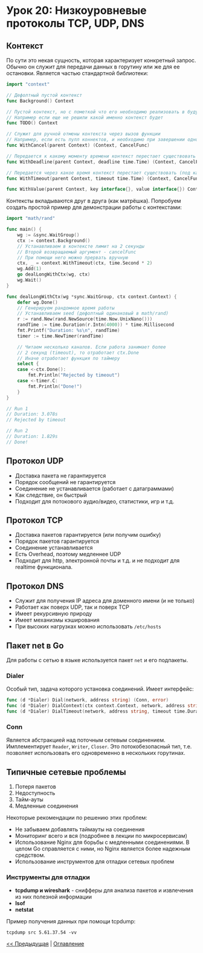 # Урок 20: Низкоуровневые протоколы TCP, UDP, DNS

## Контекст
По сути это некая сущность, которая характеризует конкретный запрос. Обычно он служит для передачи данных в горутину
или же для ее остановки. Является частью стандартной библиотеки:
```go
import "context"

// Дефолтный пустой контекст
func Background() Context

// Пустой контекст, но с пометкой что его необходимо реализовать в будущем
// Например если еще не решили какой именно контекст будет
func TODO() Context

// Служит для ручной отмены контекста через вызов функции
// Например, если есть пулл коннектов, и необходимо при завершении одного отменить все остальные
func WithCancel(parent Context) (Context, CancelFunc)

// Передается к какому моменту времени контекст перестает существовать
func WithDeadline(parent Context, deadline time.Time) (Context, CancelFunc)

// Передается через какое время контекст перестает существовать (под капотом WithDeadline)
func WithTimeout(parent Context, timeout time.Time) (Context, CancelFunc)

func WithValue(parent Context, key interface{}, value interface{}) Context
```

Контексты вкладываются друг в друга (как матрёшка). 
Попробуем создать простой пример для демонстрации работы с контекстами:
```go
import "math/rand"

func main() {
	wg := &sync.WaitGroup()
	ctx := context.Background()
    // Устанавливаем в контексте лимит на 2 секунды
    // Второй возвращаемый аргумент - cancelFunc
    // При помощи него можно прервать вручную
	ctx, _ = context.WithTimeout(ctx, time.Second * 2)
	wg.Add(1)
	go dealLongWithCtx(wg, ctx)
	wg.Wait()
}

func dealLongWithCtx(wg *sync.WaitGroup, ctx context.Context) {
	defer wg.Done()
    // Генерируем рандомное время работы
    // Устанавливаем seed (дефолтный одинаковый в math/rand)
	r := rand.New(rand.NewSource(time.Now.UnixNano()))
	randTime := time.Duration(r.Intn(4000)) * time.Millisecond
	fmt.Printf("Duration: %s\n", randTime)
	timer := time.NewTimer(randTime)

	// Читаем несколько каналов. Если работа занимает более
	// 2 секунд (timeout), то отработает ctx.Done
	// Иначе отработает функция по таймеру
	select {
	case <-ctx.Done():
		fmt.Println("Rejected by timeout")
	case <-timer.C:
		fmt.Println("Done!")
	}
}

// Run 1
// Duration: 3.078s
// Rejected by timeout

// Run 2
// Duration: 1.829s
// Done!
```

## Протокол UDP
* Доставка пакета не гарантируется
* Порядок сообщений не гарантируется
* Соединение не устанавливается (работает с датаграммами)
* Как следствие, он быстрый
* Подходит для потокового аудио/видео, статистики, игр и т.д.

## Протокол TCP
* Доставка пакетов гарантируется (или получим ошибку)
* Порядок пакетов гарантируется
* Соединение устанавливается
* Есть Overhead, поэтому медленнее UDP
* Подходит для http, электронной почты и т.д. и не подходит для realtime функционала.

## Протокол DNS
* Служит для получения IP адреса для доменного имени (и не только)
* Работает как поверх UDP, так и поверх TCP
* Имеет рекурсивную природу
* Имеет механизмы кэширования
* При высоких нагрузках можно использовать `/etc/hosts`

## Пакет net в Go
Для работы с сетью в языке используется пакет `net` и его подпакеты.

### Dialer
Особый тип, задача которого установка соединений. Имеет интерфейс:
```go
func (d *Dialer) Dial(network, address string) (Conn, error)
func (d *Dialer) DialContext(ctx context.Context, network, address string) (Conn, error)
func (d *Dialer) DialTimeout(network, address string, timeout time.Duration) (Conn, error)
```

### Conn
Является абстракцией над поточным сетевым соединением. Имплементирует `Reader`, `Writer`, `Closer`. Это потокобезопасный
тип, т.е. позволяет использовать его одновременно в нескольких горутинах.

## Типичные сетевые проблемы
1. Потеря пакетов
2. Недоступность
3. Тайм-ауты
4. Медленные соединения

Некоторые рекомендации по решению этих проблем:
* Не забываем добавлять таймауты на соединения
* Мониторинг всего и вся (подробнее в лекции по микросервисам)
* Использование Nginx для борьбы с медленными соединениями. В целом Go справляется с ними, но Nginx является более надежным средством.
* Использование инструментов для отладки сетевых проблем

### Инструменты для отладки
* **tcpdump и wireshark** - снифферы для анализа пакетов и извлечения из них полезной информации
* **lsof**
* **netstat**

Пример получения данных при помощи tcpdump:
```
tcpdump src 5.61.37.54 -vv
```

[<< Предыдущая](17-profiling.md) | [Оглавление](../readme.md)
